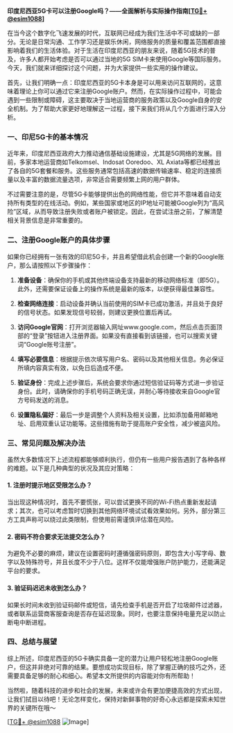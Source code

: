 **印度尼西亚5G卡可以注册Google吗？——全面解析与实际操作指南[[TG💪+ @esim1088](https://t.me/s/esim1088)]**

在当今这个数字化飞速发展的时代，互联网已经成为我们生活中不可或缺的一部分。无论是日常沟通、工作学习还是娱乐休闲，网络服务的质量和覆盖范围都直接影响着我们的生活体验。对于生活在印度尼西亚的朋友来说，随着5G技术的普及，许多人都开始考虑是否可以通过当地的5G SIM卡来使用Google等国际服务。今天，我们就来详细探讨这个问题，并为大家提供一些实用的操作建议。

首先，让我们明确一点：印度尼西亚的5G卡本身是可以用来访问互联网的，这意味着理论上你可以通过它来注册Google账户。然而，在实际操作过程中，可能会遇到一些限制或障碍，这主要取决于当地运营商的服务政策以及Google自身的安全机制。为了帮助大家更好地理解这一过程，接下来我们将从几个方面进行深入分析。

### 一、印尼5G卡的基本情况

近年来，印度尼西亚政府大力推动通信基础设施建设，尤其是5G网络的发展。目前，多家本地运营商如Telkomsel、Indosat Ooredoo、XL Axiata等都已经推出了各自的5G套餐和服务。这些服务通常包括高速的数据传输速率、稳定的连接质量以及丰富的数据流量选项，非常适合需要频繁上网的用户群体。

不过需要注意的是，尽管5G卡能够提供出色的网络性能，但它并不意味着自动支持所有类型的在线活动。例如，某些国家或地区的IP地址可能被Google列为“高风险”区域，从而导致注册失败或者账户被锁定。因此，在尝试注册之前，了解清楚相关背景信息是非常重要的。

### 二、注册Google账户的具体步骤

如果你已经拥有一张有效的印尼5G卡，并且希望借此机会创建一个新的Google账户，那么请按照以下步骤操作：

1. **准备设备**：确保你的手机或其他终端设备支持最新的移动网络标准（即5G）。此外，还需要保证设备上的操作系统是最新的版本，以便获得最佳兼容性。
   
2. **检查网络连接**：启动设备并确认当前使用的SIM卡已成功激活，并且处于良好的信号状态。如果发现信号较弱，则建议更换位置后再试。

3. **访问Google官网**：打开浏览器输入网址www.google.com，然后点击页面顶部的“登录”按钮进入注册界面。如果没有直接看到该链接，也可以搜索关键词“Google账号注册”。

4. **填写必要信息**：根据提示依次填写用户名、密码以及其他相关信息。务必保证所填内容真实有效，以免日后造成不便。

5. **验证身份**：完成上述步骤后，系统会要求你通过短信验证码等方式进一步验证身份。此时，请确保你的手机号码正确无误，并耐心等待接收来自Google官方号码发送的消息。

6. **设置隐私偏好**：最后一步是调整个人资料及相关设置，比如添加备用邮箱地址、启用双重认证功能等。这些措施有助于提高账户安全性，减少被盗风险。

### 三、常见问题及解决办法

虽然大多数情况下上述流程都能够顺利执行，但仍有一些用户报告遇到了各种各样的难题。以下是几种典型的状况及其应对策略：

#### 1. 注册时提示地区受限怎么办？
当出现这种情况时，首先不要慌张，可以尝试更换不同的Wi-Fi热点重新发起请求；其次，也可以考虑暂时切换到其他网络环境试试看效果如何。另外，部分第三方工具声称可以绕过此类限制，但使用前需谨慎评估潜在风险。

#### 2. 密码不符合要求无法提交怎么办？
为避免不必要的麻烦，建议在设置密码时遵循强密码原则，即包含大小写字母、数字以及特殊符号，并且长度不少于八位。这样不仅能增强账户防护能力，还能满足平台的要求。

#### 3. 验证码迟迟未收到怎么办？
如果长时间未收到验证码邮件或短信，请先检查手机是否开启了垃圾邮件过滤器，或者联系运营商客服查询是否存在延迟现象。同时，也要注意保持电量充足以防止断电中断进程。

### 四、总结与展望

综上所述，印度尼西亚的5G卡确实具备一定的潜力让用户轻松地注册Google账户，但这并非绝对可靠的结果。要想成功实现目标，除了掌握正确的技巧之外，还需要具备足够的耐心和细心。希望本文所提供的内容能对你有所帮助！

当然啦，随着科技的进步和社会的发展，未来或许会有更加便捷高效的方式出现，让我们拭目以待吧！无论怎样变化，保持对新鲜事物的好奇心永远都是探索未知世界的关键所在哦～

[[TG💪+ @esim1088](https://t.me/s/esim1088) ![Image](https://i.postimg.cc/4NQfJmqS/Snipaste-2025-05-13-00-14-12.png)]